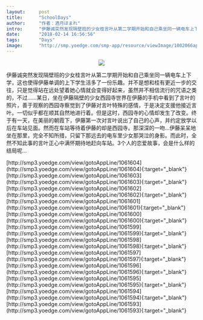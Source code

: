 ```yaml
---
layout:     post
title:      "SchoolDays"
author:     "作者：酒月ほまれ"
intro:      "伊藤诚突然发现隔壁班的少女桂言叶从第二学期开始和自己乘坐同一辆电车上下学，这也使得伊藤单调的上下学生活多了一份乐趣。并不是想和桂有更近一步的交往，只是觉得站在远处望着她心情就会变得好起来，虽然并不相信流行的咒语之类的，不过……某日，坐在伊藤隔壁的少女西园寺世界在伊藤的手机中看到了言叶的照片，善于观察的西园寺察觉到了伊藤对言叶特殊的感情，于是决定支援他接近言叶。一切似乎都在顺其自然地进行着。但是这时，西园寺的心情却发生了改变。终于有一天，在美丽的朝霞下，伊藤第一次对言叶说出了自己的心声，并约定放学以后在车站见面。然而在车站等待着伊藤的却是西园寺。那深深的一吻...伊藤呆呆地坐在那里，完全不知所措，只留下那远去的电车里少女那哭泣的身影。而此时，全然不知此事的言叶正心中满怀期待地赶向车站。3个人的恋爱故事，会是什么样的结局呢…"
date:       "2018-02-14 16:56:56"
tags:       "Days"
image:      "http://smp.yoedge.com/smp-app/resource/viewImage/1002066appline.png"
---
```

<div style="text-align: center">
<p><img src="http://smp.yoedge.com/smp-app/resource/viewImage/1002066appline.png"/></p>
</div>
<p class="post-meta">
<span>伊藤诚突然发现隔壁班的少女桂言叶从第二学期开始和自己乘坐同一辆电车上下学，这也使得伊藤单调的上下学生活多了一份乐趣。并不是想和桂有更近一步的交往，只是觉得站在远处望着她心情就会变得好起来，虽然并不相信流行的咒语之类的，不过……某日，坐在伊藤隔壁的少女西园寺世界在伊藤的手机中看到了言叶的照片，善于观察的西园寺察觉到了伊藤对言叶特殊的感情，于是决定支援他接近言叶。一切似乎都在顺其自然地进行着。但是这时，西园寺的心情却发生了改变。终于有一天，在美丽的朝霞下，伊藤第一次对言叶说出了自己的心声，并约定放学以后在车站见面。然而在车站等待着伊藤的却是西园寺。那深深的一吻...伊藤呆呆地坐在那里，完全不知所措，只留下那远去的电车里少女那哭泣的身影。而此时，全然不知此事的言叶正心中满怀期待地赶向车站。3个人的恋爱故事，会是什么样的结局呢…</span>
</p>
[http://smp3.yoedge.com/view/gotoAppLine/1061604](http://smp3.yoedge.com/view/gotoAppLine/1061604){:target="_blank"}
[http://smp3.yoedge.com/view/gotoAppLine/1061603](http://smp3.yoedge.com/view/gotoAppLine/1061603){:target="_blank"}
[http://smp3.yoedge.com/view/gotoAppLine/1061602](http://smp3.yoedge.com/view/gotoAppLine/1061602){:target="_blank"}
[http://smp3.yoedge.com/view/gotoAppLine/1061601](http://smp3.yoedge.com/view/gotoAppLine/1061601){:target="_blank"}
[http://smp3.yoedge.com/view/gotoAppLine/1061600](http://smp3.yoedge.com/view/gotoAppLine/1061600){:target="_blank"}
[http://smp3.yoedge.com/view/gotoAppLine/1061599](http://smp3.yoedge.com/view/gotoAppLine/1061599){:target="_blank"}
[http://smp3.yoedge.com/view/gotoAppLine/1061598](http://smp3.yoedge.com/view/gotoAppLine/1061598){:target="_blank"}
[http://smp3.yoedge.com/view/gotoAppLine/1061597](http://smp3.yoedge.com/view/gotoAppLine/1061597){:target="_blank"}
[http://smp3.yoedge.com/view/gotoAppLine/1061596](http://smp3.yoedge.com/view/gotoAppLine/1061596){:target="_blank"}
[http://smp3.yoedge.com/view/gotoAppLine/1061595](http://smp3.yoedge.com/view/gotoAppLine/1061595){:target="_blank"}
[http://smp3.yoedge.com/view/gotoAppLine/1061594](http://smp3.yoedge.com/view/gotoAppLine/1061594){:target="_blank"}
[http://smp3.yoedge.com/view/gotoAppLine/1061593](http://smp3.yoedge.com/view/gotoAppLine/1061593){:target="_blank"}


